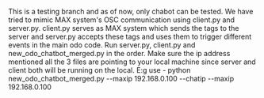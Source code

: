 This is a testing branch and as of now, only chabot can be tested. We have tried to mimic MAX system's OSC communication using client.py and server.py.
client.py serves as MAX system which sends the tags to the server and server.py accepts these tags and uses them to trigger different events in the main odo code. Run server.py, client.py and new_odo_chatbot_merged.py in the order. Make sure the ip address mentioned all the 3 files are pointing to your local machine since server and client both will be running on the local. E:g use -  python new_odo_chatbot_merged.py --maxip 192.168.0.100 --chatip --maxip 192.168.0.100